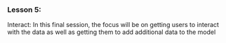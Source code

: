 ### Lesson 5:

Interact: In this final session, the focus will be on getting users to interact with the data as well as getting them to add additional data to the model
